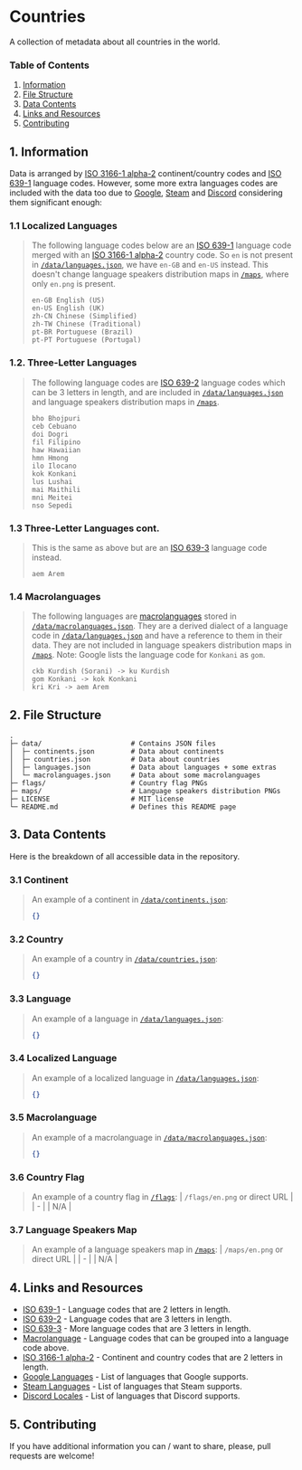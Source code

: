 # Countries
A collection of metadata about all countries in the world.

### Table of Contents
1. [Information](#1-information)
2. [File Structure](#2-file-structure)
3. [Data Contents](#3-data-contents)
4. [Links and Resources](#4-links-and-resources)
5. [Contributing](#5-contributing)

## 1. Information
Data is arranged by [ISO 3166-1 alpha-2][ISO 3166-1 alpha-2] continent/country codes and [ISO 639-1][ISO 639-1] language codes. However, some more extra languages codes are included with the data too due to [Google][Google Languages], [Steam][Steam Languages] and [Discord][Discord Locales] considering them significant enough:

### 1.1 Localized Languages
> The following language codes below are an [ISO 639-1][ISO 639-1] language code merged with an [ISO 3166-1 alpha-2][ISO 3166-1 alpha-2] country code. So `en` is not present in [`/data/languages.json`](/data/languages.json), we have `en-GB` and `en-US` instead. This doesn't change language speakers distribution maps in [`/maps`](/maps), where only `en.png` is present.
> ```
> en-GB English (US)
> en-US English (UK)
> zh-CN Chinese (Simplified)
> zh-TW Chinese (Traditional)
> pt-BR Portuguese (Brazil)
> pt-PT Portuguese (Portugal)
> ```

### 1.2. Three-Letter Languages
> The following language codes are [ISO 639-2][ISO 639-2] language codes which can be 3 letters in length, and are included in [`/data/languages.json`](/data/languages.json) and language speakers distribution maps in [`/maps`](/maps).
> ```
> bho Bhojpuri
> ceb Cebuano
> doi Dogri
> fil Filipino
> haw Hawaiian
> hmn Hmong
> ilo Ilocano
> kok Konkani
> lus Lushai
> mai Maithili
> mni Meitei
> nso Sepedi
> ```

### 1.3 Three-Letter Languages cont.
> This is the same as above but are an [ISO 639-3][ISO 639-3] language code instead.
> ```
> aem Arem
> ```

### 1.4 Macrolanguages
> The following languages are [macrolanguages][Macrolanguage] stored in [`/data/macrolanguages.json`](/data/macrolanguages.json). They are a derived dialect of a language code in [`/data/languages.json`](/data/languages.json) and have a reference to them in their data. They are not included in language speakers distribution maps in [`/maps`](/maps). Note: Google lists the language code for `Konkani` as `gom`.
> ```
> ckb Kurdish (Sorani) -> ku Kurdish 
> gom Konkani -> kok Konkani 
> kri Kri -> aem Arem
> ```

## 2. File Structure
```
.
├─ data/                      # Contains JSON files
│  ├─ continents.json         # Data about continents
│  ├─ countries.json          # Data about countries
│  ├─ languages.json          # Data about languages + some extras
│  └─ macrolanguages.json     # Data about some macrolanguages
├─ flags/                     # Country flag PNGs
├─ maps/                      # Language speakers distribution PNGs
├─ LICENSE                    # MIT license
└─ README.md                  # Defines this README page
```

## 3. Data Contents
Here is the breakdown of all accessible data in the repository.

### 3.1 Continent
> An example of a continent in [`/data/continents.json`](/data/continents.json):
> ```json
> {}
> ```

### 3.2 Country
> An example of a country in [`/data/countries.json`](/data/countries.json):
> ```json
> {}
> ```

### 3.3 Language
> An example of a language in [`/data/languages.json`](/data/languages.json):
> ```json
> {}
> ```

### 3.4 Localized Language
> An example of a localized language in [`/data/languages.json`](/data/languages.json):
> ```json
> {}
> ```

### 3.5 Macrolanguage 
> An example of a macrolanguage in [`/data/macrolanguages.json`](/data/macrolanguages.json):
> ```json
> {}
> ```

### 3.6 Country Flag
> An example of a country flag in [`/flags`](/flags):
> | `/flags/en.png` or direct URL |
> | - |
> | N/A |

### 3.7 Language Speakers Map
> An example of a language speakers map in [`/maps`](/maps):
> | `/maps/en.png` or direct URL |
> | - |
> | N/A |

## 4. Links and Resources
- [ISO 639-1] - Language codes that are 2 letters in length.
- [ISO 639-2] - Language codes that are 3 letters in length.
- [ISO 639-3] - More language codes that are 3 letters in length.
- [Macrolanguage] - Language codes that can be grouped into a language code above.
- [ISO 3166-1 alpha-2] - Continent and country codes that are 2 letters in length.
- [Google Languages] - List of languages that Google supports.
- [Steam Languages] - List of languages that Steam supports.
- [Discord Locales] - List of languages that Discord supports.

## 5. Contributing
If you have additional information you can / want to share, please, pull requests are welcome!

<!-- Reference Links -->
[ISO 639-1]: https://en.wikipedia.org/wiki/List_of_ISO_639-1_codes
[ISO 639-2]: https://www.loc.gov/standards/iso639-2/php/code_list.php
[ISO 639-3]: https://en.wikipedia.org/wiki/List_of_ISO_639-3_codes
[Macrolanguage]: https://en.wikipedia.org/wiki/ISO_639_macrolanguage
[ISO 3166-1 alpha-2]: https://en.wikipedia.org/wiki/ISO_3166-1_alpha-2
[Google Languages]: https://cloud.google.com/translate/docs/languages
[Steam Languages]: https://partner.steamgames.com/doc/store/localization/languages
[Discord Locales]: https://discord.com/developers/docs/reference#locales
